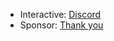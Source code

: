 - Interactive: [Discord](https://wu-clan.github.io/homepage/)
- Sponsor: [Thank you](https://wu-clan.github.io/sponsor/)

